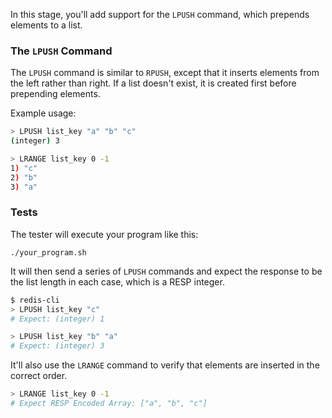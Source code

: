 In this stage, you'll add support for the `LPUSH` command, which prepends elements to a list.

### The `LPUSH` Command

The `LPUSH` command is similar to `RPUSH`, except that it inserts elements from the left rather than right. If a list doesn't exist, it is created first before prepending elements.

Example usage:

```bash
> LPUSH list_key "a" "b" "c"
(integer) 3

> LRANGE list_key 0 -1
1) "c"
2) "b"
3) "a"
```

### Tests

The tester will execute your program like this:

```
./your_program.sh
```

It will then send a series of `LPUSH` commands and expect the response to be the list length in each case, which is a RESP integer.

```bash
$ redis-cli
> LPUSH list_key "c"
# Expect: (integer) 1

> LPUSH list_key "b" "a"
# Expect: (integer) 3
```

It'll also use the `LRANGE` command to verify that elements are inserted in the correct order.

```bash
> LRANGE list_key 0 -1
# Expect RESP Encoded Array: ["a", "b", "c"]
``` 